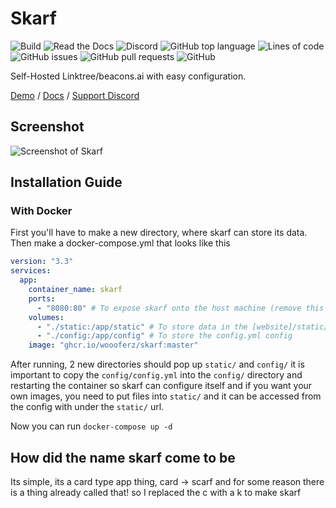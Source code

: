 # Skarf

![Build](https://img.shields.io/github/workflow/status/woooferz/skarf/Docker/master?style=for-the-badge)
![Read the Docs](https://img.shields.io/readthedocs/skarf-docs?style=for-the-badge)
![Discord](https://img.shields.io/discord/973532704740110386?style=for-the-badge)
![GitHub top language](https://img.shields.io/github/languages/top/woooferz/skarf?style=for-the-badge)
![Lines of code](https://img.shields.io/tokei/lines/github/woooferz/skarf?style=for-the-badge)
![GitHub issues](https://img.shields.io/github/issues/woooferz/skarf?style=for-the-badge)
![GitHub pull requests](https://img.shields.io/github/issues-pr/woooferz/skarf?style=for-the-badge)
![GitHub](https://img.shields.io/github/license/woooferz/skarf?style=for-the-badge)

Self-Hosted Linktree/beacons.ai with easy configuration.

[Demo](https://skarfdemo.wooferz.dev/) /  [Docs](https://skarf-docs.readthedocs.io/en/latest/index.html) / [Support Discord](https://discord.gg/VnskbWb4Ft)

## Screenshot

![Screenshot of Skarf](https://i.imgur.com/Gi0RCWr.png)

## Installation Guide

### With Docker

First you'll have to make a new directory, where skarf can store its data.
Then make a docker-compose.yml that looks like this

```yaml
version: "3.3"
services:
  app:
    container_name: skarf
    ports:
      - "8080:80" # To expose skarf onto the host machine (remove this if you are using a reverse proxy such as traefik)
    volumes:
      - "./static:/app/static" # To store data in the [website]/static/ url
      - "./config:/app/config" # To store the config.yml config
    image: "ghcr.io/woooferz/skarf:master"
```

After running, 2 new directories should pop up `static/` and `config/` it is important to copy the `config/config.yml` into the `config/` directory and restarting the container so skarf can configure itself and if you want your own images, you need to put files into `static/` and it can be accessed from the config with under the `static/` url.

Now you can run `docker-compose up -d`

## How did the name skarf come to be

Its simple, its a card type app thing, card -> scarf and for some reason there is a thing already called that! so I replaced the c with a k to make skarf
